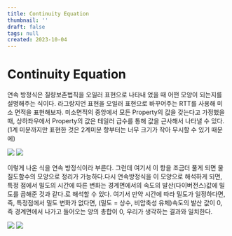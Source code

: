 ```yaml
---
title: Continuity Equation
thumbnail: ''
draft: false
tags: null
created: 2023-10-04
---
```


# Continuity Equation

연속 방정식은 질량보존법칙을 오일러 표현으로 나타내 었을 때 어떤 모양이 되는지를 설명해주는 식이다. 라그랑지언 표현을 오일러 표현으로 바꾸어주는 RTT를 사용해 미소 면적을 표현해보자. 미소면적의 중앙에서 모든 Property의 값을 갖는다고 가정했을 때, 상하좌우에서 Property의 값은 테일러 급수를 통해 값을 근사해서 나타낼 수 있다. (1계 미분까지만 표현한 것은 2계미분 항부터는 너무 크기가 작아 무시할 수 있기 때문에)

![](Pasted%20image%2020231004121000.png)
![](Pasted%20image%2020231004121011.png)

이렇게 나온 식을 연속 방정식이라 부른다. 그런데 여기서 이 항을 조금더 풀게 되면 물질도함수의 모양으로 정리가 가능하다.다시 연속방정식을 이 모양으로 해석하게 되면, 특정 점에서 밀도의 시간에 따른 변화는 경계면에서의 속도의 발산(다이버전스)값에 밀도를 곱해준 것과 같다.로 해석할 수 있다. 여기서 만약 시간에 따라 밀도가 일정하다면, 즉, 특정점에서 밀도 변화가 없다면, (밀도 = 상수, 비압축성 유체)속도의 발산 값이 0, 즉 경계면에서 나가고 들어오는 양의 총합이 0, 우리가 생각하는 결과와 일치한다.

![](Pasted%20image%2020231004121027.png)
![](Pasted%20image%2020231004121038.png)
